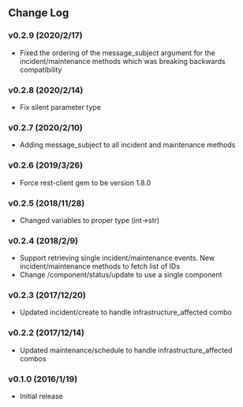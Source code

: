 ## Change Log

### v0.2.9 (2020/2/17)
- Fixed the ordering of the message_subject argument for the incident/maintenance methods which was breaking backwards compatibility

### v0.2.8 (2020/2/14)
- Fix silent parameter type

### v0.2.7 (2020/2/10)
- Adding message_subject to all incident and maintenance methods

### v0.2.6 (2019/3/26)
- Force rest-client gem to be version 1.8.0

### v0.2.5 (2018/11/28)
- Changed variables to proper type (int->str)

### v0.2.4 (2018/2/9)
- Support retrieving single incident/maintenance events. New incident/maintenance methods to fetch list of IDs
- Change /component/status/update to use a single component

### v0.2.3 (2017/12/20)
- Updated incident/create to handle infrastructure_affected combo

### v0.2.2 (2017/12/14)
- Updated maintenance/schedule to handle infrastructure_affected combos

### v0.1.0 (2016/1/19)
- Initial release
